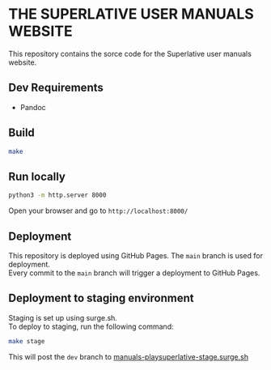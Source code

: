 THE SUPERLATIVE USER MANUALS WEBSITE
====================================

This repository contains the sorce code for the Superlative user manuals website.


## Dev Requirements

- Pandoc


## Build

```bash
make
```


## Run locally

```bash
python3 -m http.server 8000
```

Open your browser and go to `http://localhost:8000/`


## Deployment

This repository is deployed using GitHub Pages. The `main` branch is used for deployment.  
Every commit to the `main` branch will trigger a deployment to GitHub Pages.

## Deployment to staging environment

Staging is set up using surge.sh.  
To deploy to staging, run the following command:

```bash
make stage
```

This will post the `dev` branch to [manuals-playsuperlative-stage.surge.sh](https://manuals-playsuperlative-stage.surge.sh)
